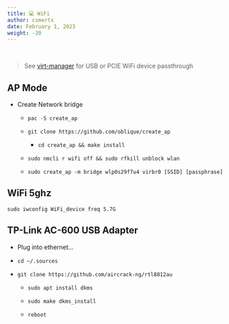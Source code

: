 ```yaml
---
title: 💻 WiFi
author: csmertx
date: February 1, 2023
weight: -20
---
```


<br />

> See [virt-manager](/Linux/VMs/virt-manager) for USB or PCIE WiFi device passthrough

## AP Mode

- Create Network bridge

    - ```pac -S create_ap```

    - ```git clone https://github.com/oblique/create_ap```

        - ```cd create_ap && make install```

    - ```sudo nmcli r wifi off && sudo rfkill unblock wlan```

    - ```sudo create_ap -m bridge wlp0s29f7u4 virbr0 [SSID] [passphrase]```

## WiFi 5ghz

```sudo iwconfig WiFi_device freq 5.7G```

## TP-Link AC-600 USB Adapter

- Plug into ethernet...

- ```cd ~/.sources```

- ```git clone https://github.com/aircrack-ng/rtl8812au```

    - ```sudo apt install dkms```

    - ```sudo make dkms_install```

    - ```reboot```
